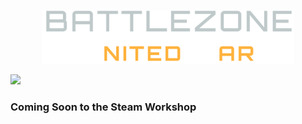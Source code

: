 <p align="center">
  <img width="80%" src="git-assets/United_War_Transparent_Logo_003.png">
</p>


<img width="20%" src="https://store.akamai.steamstatic.com/public/shared/images/header/logo_steam.svg?t=962016">

### Coming Soon to the Steam Workshop
